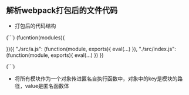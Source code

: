 ## 解析webpack打包后的文件代码

- 打包后的代码结构

(```)
(fucntion(modules){

})({
    "./src/a.js": (function(module, exports){
        eval(...)
    }),
    "./src/index.js": (function(module, exports){
        eval(...)
    })
})

(```)
- 将所有模块作为一个对象传进匿名自执行函数中，对象中的key是模块的路径，value是匿名函数体